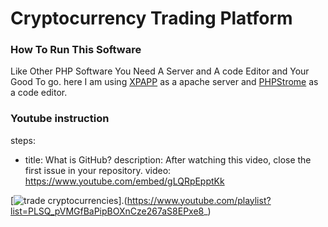 # Cryptocurrency Trading Platform

### How To Run This Software

Like Other PHP Software You Need A Server and A code Editor and Your Good To go.
 here I am using  [XPAPP](https://www.apachefriends.org/index.html) as a apache server and [PHPStrome](https://www.jetbrains.com/phpstorm/) as a code editor.

### Youtube instruction

steps:
- title: What is GitHub?
  description: After watching this video, close the first issue in your repository.
  video: https://www.youtube.com/embed/gLQRpEpptKk


[![trade cryptocurrencies](https://user-images.githubusercontent.com/4492335/105667008-c1270580-5f04-11eb-8e28-6ec4d5cd205f.jpeg)].(https://www.youtube.com/playlist?list=PLSQ_pVMGfBaPipBOXnCze267aS8EPxe8_)

